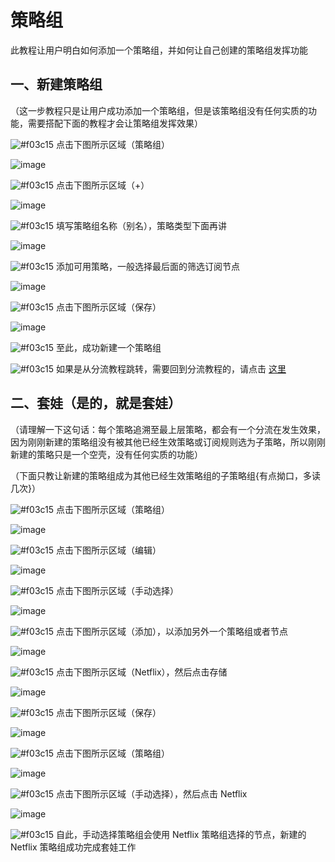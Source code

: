 # 策略组

此教程让用户明白如何添加一个策略组，并如何让自己创建的策略组发挥功能

## 一、新建策略组

（这一步教程只是让用户成功添加一个策略组，但是该策略组没有任何实质的功能，需要搭配下面的教程才会让策略组发挥效果）

![#f03c15](https://placehold.it/15/f03c15/000000?text=+) 点击下图所示区域（策略组）

![image](https://raw.githubusercontent.com/chiupam/tutorial-image/master/Loon/Proxy_Group_1.jpg)

![#f03c15](https://placehold.it/15/f03c15/000000?text=+) 点击下图所示区域（+）

![image](https://raw.githubusercontent.com/chiupam/tutorial-image/master/Loon/Proxy_Group_2.jpg)

![#f03c15](https://placehold.it/15/f03c15/000000?text=+) 填写策略组名称（别名），策略类型下面再讲

![image](https://raw.githubusercontent.com/chiupam/tutorial-image/master/Loon/Proxy_Group_3.jpg)

![#f03c15](https://placehold.it/15/f03c15/000000?text=+) 添加可用策略，一般选择最后面的筛选订阅节点

![image](https://raw.githubusercontent.com/chiupam/tutorial-image/master/Loon/Proxy_Group_4.jpg)

![#f03c15](https://placehold.it/15/f03c15/000000?text=+) 点击下图所示区域（保存）

![image](https://raw.githubusercontent.com/chiupam/tutorial-image/master/Loon/Proxy_Group_5.jpg)

![#f03c15](https://placehold.it/15/f03c15/000000?text=+) 至此，成功新建一个策略组

![#f03c15](https://placehold.it/15/f03c15/000000?text=+) 如果是从分流教程跳转，需要回到分流教程的，请点击 [这里](https://github.com/chiupam/tutorial/blob/master/Loon/Rule.md)

## 二、套娃（是的，就是套娃）

（请理解一下这句话：每个策略追溯至最上层策略，都会有一个分流在发生效果，因为刚刚新建的策略组没有被其他已经生效策略或订阅规则选为子策略，所以刚刚新建的策略只是一个空壳，没有任何实质的功能）

（下面只教让新建的策略组成为其他已经生效策略组的子策略组{有点拗口，多读几次}）

![#f03c15](https://placehold.it/15/f03c15/000000?text=+) 点击下图所示区域（策略组）

![image](https://raw.githubusercontent.com/chiupam/tutorial-image/master/Loon/Proxy_Group_1.jpg)

![#f03c15](https://placehold.it/15/f03c15/000000?text=+) 点击下图所示区域（编辑）

![image](https://raw.githubusercontent.com/chiupam/tutorial-image/master/Loon/Proxy_Group_6.jpg)

![#f03c15](https://placehold.it/15/f03c15/000000?text=+) 点击下图所示区域（手动选择）

![image](https://raw.githubusercontent.com/chiupam/tutorial-image/master/Loon/Proxy_Group_7.jpg)

![#f03c15](https://placehold.it/15/f03c15/000000?text=+) 点击下图所示区域（添加），以添加另外一个策略组或者节点

![image](https://raw.githubusercontent.com/chiupam/tutorial-image/master/Loon/Proxy_Group_8.jpg)

![#f03c15](https://placehold.it/15/f03c15/000000?text=+) 点击下图所示区域（Netflix），然后点击存储

![image](https://raw.githubusercontent.com/chiupam/tutorial-image/master/Loon/Proxy_Group_9.jpg)

![#f03c15](https://placehold.it/15/f03c15/000000?text=+) 点击下图所示区域（保存）

![image](https://raw.githubusercontent.com/chiupam/tutorial-image/master/Loon/Proxy_Group_10.jpg)

![#f03c15](https://placehold.it/15/f03c15/000000?text=+) 点击下图所示区域（策略组）

![image](https://raw.githubusercontent.com/chiupam/tutorial-image/master/Loon/Proxy_Group_11.jpg)

![#f03c15](https://placehold.it/15/f03c15/000000?text=+) 点击下图所示区域（手动选择），然后点击 Netflix

![image](https://raw.githubusercontent.com/chiupam/tutorial-image/master/Loon/Proxy_Group_12.jpg)

![#f03c15](https://placehold.it/15/f03c15/000000?text=+) 自此，手动选择策略组会使用 Netflix 策略组选择的节点，新建的 Netflix 策略组成功完成套娃工作
